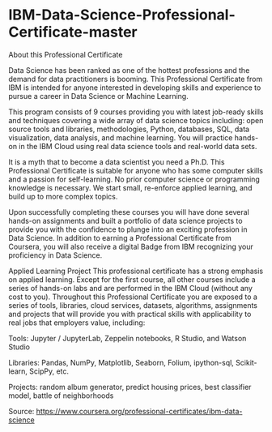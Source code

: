 # IBM-Data-Science-Professional-Certificate-master

About this Professional Certificate

Data Science has been ranked as one of the hottest professions and the demand for data practitioners is booming. This Professional Certificate from IBM is intended for anyone interested in developing skills and experience to pursue a career in Data Science or Machine Learning.

This program consists of 9 courses providing you with latest job-ready skills and techniques covering a wide array of data science topics including: open source tools and libraries, methodologies, Python, databases, SQL, data visualization, data analysis, and machine learning. You will practice hands-on in the IBM Cloud using real data science tools and real-world data sets.

It is a myth that to become a data scientist you need a Ph.D. This Professional Certificate is suitable for anyone who has some computer skills and a passion for self-learning. No prior computer science or programming knowledge is necessary. We start small, re-enforce applied learning, and build up to more complex topics.

Upon successfully completing these courses you will have done several hands-on assignments and built a portfolio of data science projects to provide you with the confidence to plunge into an exciting profession in Data Science. In addition to earning a Professional Certificate from Coursera, you will also receive a digital Badge from IBM recognizing your proficiency in Data Science.

Applied Learning Project
This professional certificate has a strong emphasis on applied learning. Except for the first course, all other courses include a series of hands-on labs and are performed in the IBM Cloud (without any cost to you). Throughout this Professional Certificate you are exposed to a series of tools, libraries, cloud services, datasets, algorithms, assignments and projects that will provide you with practical skills with applicability to real jobs that employers value, including:

Tools: Jupyter / JupyterLab, Zeppelin notebooks, R Studio, and Watson Studio

Libraries: Pandas, NumPy, Matplotlib, Seaborn, Folium, ipython-sql, Scikit-learn, ScipPy, etc.

Projects: random album generator, predict housing prices, best classifier model, battle of neighborhoods



Source:
https://www.coursera.org/professional-certificates/ibm-data-science
